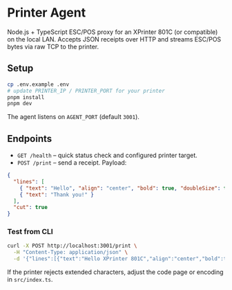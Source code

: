 # Printer Agent

Node.js + TypeScript ESC/POS proxy for an XPrinter 801C (or compatible) on the local LAN. Accepts JSON receipts over HTTP and streams ESC/POS bytes via raw TCP to the printer.

## Setup

```bash
cp .env.example .env
# update PRINTER_IP / PRINTER_PORT for your printer
pnpm install
pnpm dev
```

The agent listens on `AGENT_PORT` (default `3001`).

## Endpoints

- `GET /health` – quick status check and configured printer target.
- `POST /print` – send a receipt. Payload:

```json
{
  "lines": [
    { "text": "Hello", "align": "center", "bold": true, "doubleSize": true },
    { "text": "Thank you!" }
  ],
  "cut": true
}
```

### Test from CLI

```bash
curl -X POST http://localhost:3001/print \
  -H "Content-Type: application/json" \
  -d '{"lines":[{"text":"Hello XPrinter 801C","align":"center","bold":true,"doubleSize":true},{"text":"Thank you!"}],"cut":true}'
```

If the printer rejects extended characters, adjust the code page or encoding in `src/index.ts`.
